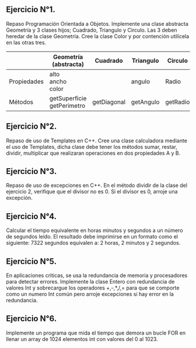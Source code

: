 ## Ejercicio N°1.
Repaso Programación Orientada a Objetos. Implemente una clase abstracta Geometría y 3 clases hijos; Cuadrado, Triangulo y Circulo. Las 3 deben heredar de la clase Geometría. Cree la clase Color y por contención utilícela en las otras tres.

|             | Geometría (abstracta)           | Cuadrado    | Triangulo | Circulo | Color                         |
|-------------|---------------------------------|-------------|-----------|---------|-------------------------------|
| Propiedades |alto<br>ancho<br>color<br>       |             |angulo     | Radio   | Rojo</br>Verde</br>Azul       |
| Métodos     |getSuperficie<br>getPerimetro    | getDiagonal |getAngulo  | getRadio| getColor</br> tenirColor      |

##  Ejercicio N°2. 
Repaso de uso de Templates en C++. Cree una clase calculadora mediante el uso de Templates, dicha clase debe tener los métodos sumar, restar, dividir, multiplicar que realizaran operaciones en dos propiedades A y B.

##    Ejercicio N°3. 
Repaso de uso de excepciones en C++. En el método dividir de la clase del ejercicio 2, verifique que el divisor no es 0. Si el divisor es 0, arroje una excepción.

##    Ejercicio N°4. 
Calcular el tiempo equivalente en horas minutos y segundos a un número de segundos leído. El resultado debe imprimirse en un formato como el siguiente:
7322 segundos equivalen a: 2 horas, 2 minutos y 2 segundos.

##    Ejercicio N°5. 
En aplicaciones criticas, se usa la redundancia de memoria y procesadores para detectar errores. Implemente la clase Entero con redundancia de valores Int y sobrecargue los operadores +,-,*,/,= para que se comporte como un numero Int común pero arroje excepciones si hay error en la redundancia.

##    Ejercicio N°6. 
Implemente un programa que mida el tiempo que demora un bucle FOR en llenar un array de 1024 elementos int con valores del 0 al 1023.